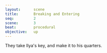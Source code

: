 ```yaml
---
layout:      scene
title:       Breaking and Entering
seq:         2
scene:       3
beat:        procedural
objective:   up
---
```


They take Ilya's key, and make it to his quarters.




